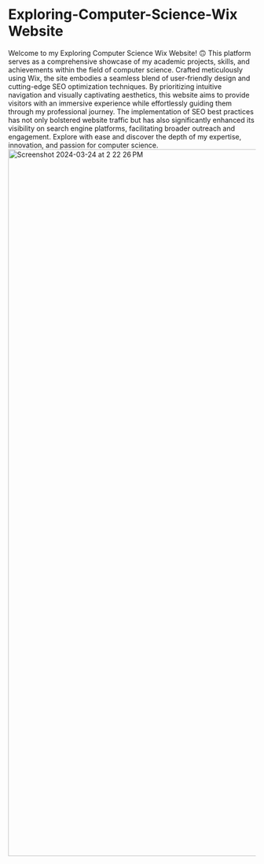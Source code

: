 # Exploring-Computer-Science-Wix Website 
Welcome to my Exploring Computer Science Wix Website! 🙃 This platform serves as a comprehensive showcase of my academic projects, skills, and achievements within the field of computer science. Crafted meticulously using Wix, the site embodies a seamless blend of user-friendly design and cutting-edge SEO optimization techniques. By prioritizing intuitive navigation and visually captivating aesthetics, this website aims to provide visitors with an immersive experience while effortlessly guiding them through my professional journey. The implementation of SEO best practices has not only bolstered website traffic but has also significantly enhanced its visibility on search engine platforms, facilitating broader outreach and engagement. Explore with ease and discover the depth of my expertise, innovation, and passion for computer science. 
<img width="1436" alt="Screenshot 2024-03-24 at 2 22 26 PM" src="https://github.com/fatima2454/Exploring-Computer-Science-Portfolio/assets/114449523/d8022f79-42c6-48e2-a82e-7c3a2834132f">

